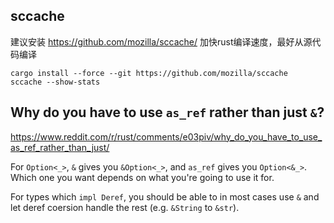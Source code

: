 ## sccache

建议安装 https://github.com/mozilla/sccache/ 加快rust编译速度，最好从源代码编译

```
cargo install --force --git https://github.com/mozilla/sccache
sccache --show-stats
```

## Why do you have to use `as_ref` rather than just `&`?

https://www.reddit.com/r/rust/comments/e03piv/why_do_you_have_to_use_as_ref_rather_than_just/

For `Option<_>`, `&` gives you `&Option<_>`, and `as_ref` gives you `Option<&_>`. Which one you want depends on what you're going to use it for.

For types which `impl Deref`, you should be able to in most cases use `&` and let deref coersion handle the rest (e.g. `&String` to `&str`).

